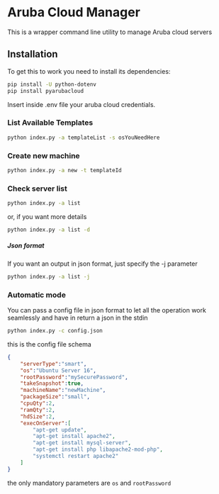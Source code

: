 # Aruba Cloud Manager

This is a wrapper command line utility to manage Aruba cloud servers

## Installation 
To get this to work you need to install its dependencies:

~~~bash
pip install -U python-dotenv
pip install pyarubacloud
~~~

Insert inside .env file your aruba cloud credentials.

### List Available Templates

~~~bash
python index.py -a templateList -s osYouNeedHere
~~~


### Create new machine

~~~bash
python index.py -a new -t templateId
~~~

### Check server list

~~~bash
python index.py -a list
~~~

or, if you want more details

~~~bash
python index.py -a list -d
~~~

##### Json format

If you want an output in json format, just specify the -j parameter

~~~bash
python index.py -a list -j
~~~

### Automatic mode
You can pass a config file in json format to let all the operation work seamlessly and have in return a json in the stdin

~~~bash
python index.py -c config.json
~~~

this is the config file schema

~~~json
{
    "serverType":"smart",
    "os":"Ubuntu Server 16",
    "rootPassword":"mySecurePassword",
    "takeSnapshot":true,
    "machineName":"newMachine",
    "packageSize":"small",
    "cpuQty":2,
    "ramQty":2,
    "hdSize":2,
    "execOnServer":[
        "apt-get update",
        "apt-get install apache2",
        "apt-get install mysql-server",
        "apt-get install php libapache2-mod-php",
        "systemctl restart apache2"
    ]
}
~~~
the only mandatory parameters are ```os``` and ```rootPassword``` 